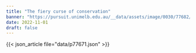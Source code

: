 ```yaml
---
title: "The fiery curse of conservation"
banner: "https://pursuit.unimelb.edu.au/__data/assets/image/0030/77682/The-fiery-curse-of-conservation_e9691dc2-374e-451e-aaa0-9f65856aa54f.jpg"
date: 2022-11-01
draft: false
---
```


{{< json_article file="data/p77671.json" >}}